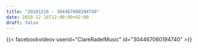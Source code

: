```yaml
---
title: "20181216 - 304467060194740"
date: 2018-12-16T12:00:00+02:00
draft: false
---
```


{{< facebookvideov userid="ClareRadelMusic" id="304467060194740" >}}